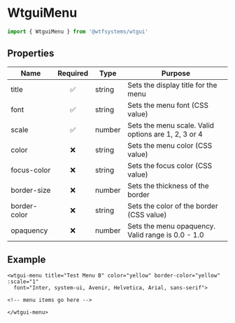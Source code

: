 # WtguiMenu

```ts
import { WtguiMenu } from '@wtfsystems/wtgui'
```

## Properties

| Name         | Required           | Type     | Purpose                      |
|--------------|:------------------:|----------|------------------------------|
| title        | :white_check_mark: | string   | Sets the display title for the menu |
| font         | :white_check_mark: | string   | Sets the menu font (CSS value) |
| scale        | :white_check_mark: | number   | Sets the menu scale.  Valid options are 1, 2, 3 or 4 |
| color        | :x:                | string   | Sets the menu color (CSS value) |
| focus-color  | :x:                | string   | Sets the focus color (CSS value) |
| border-size  | :x:                | number   | Sets the thickness of the border |
| border-color | :x:                | string   | Sets the color of the border (CSS value) |
| opaquency    | :x:                | number   | Sets the menu opaquency.  Valid range is 0.0 - 1.0 |


## Example
```vue{4}
<wtgui-menu title="Test Menu B" color="yellow" border-color="yellow" :scale="1"
  font="Inter, system-ui, Avenir, Helvetica, Arial, sans-serif">

<!-- menu items go here -->

</wtgui-menu>
```
